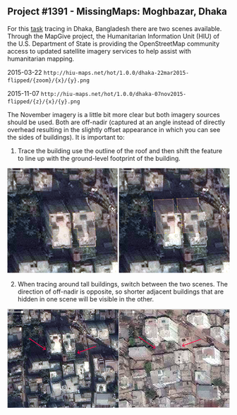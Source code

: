 ## Project \#1391 - MissingMaps: Moghbazar, Dhaka

For this [task](http://tasks.hotosm.org/project/1391) tracing in Dhaka, Bangladesh there are two scenes available. Through the MapGive project, the Humanitarian Information Unit (HIU) of the U.S. Department of State is providing the OpenStreetMap community access to updated satellite imagery services to help assist with humanitarian mapping.

2015-03-22 `http://hiu-maps.net/hot/1.0.0/dhaka-22mar2015-flipped/{zoom}/{x}/{y}.png`

2015-11-07 `http://hiu-maps.net/hot/1.0.0/dhaka-07nov2015-flipped/{z}/{x}/{y}.png`

The November imagery is a little bit more clear but both imagery sources should be used. Both are off-nadir (captured at an angle instead of directly overhead resulting in the slightly offset appearance in which you can see the sides of buildings). It is important to:

1. Trace the building use the outline of the roof and then shift the feature to line up with the ground-level footprint of the building.

![](https://raw.githubusercontent.com/AmericanRedCross/workflows/master/images/moghbazar-tracing-guide/off-nadir-correction.png)

2. When tracing around tall buildings, switch between the two scenes. The direction of off-nadir is opposite, so shorter adjacent buildings that are hidden in one scene will be visible in the other.

![](https://raw.githubusercontent.com/AmericanRedCross/workflows/master/images/moghbazar-tracing-guide/off-nadir-compare.png) 
